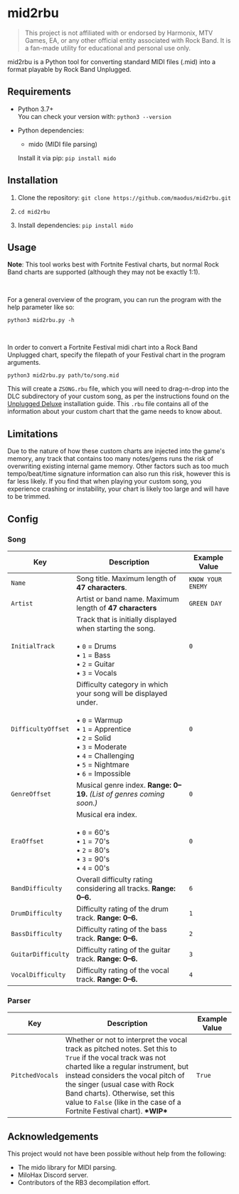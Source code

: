 # mid2rbu

> This project is not affiliated with or endorsed by Harmonix, MTV Games, EA, or any other official entity associated with Rock Band. It is a fan-made utility for educational and personal use only.

mid2rbu is a Python tool for converting standard MIDI files (.mid) into a format playable by Rock Band Unplugged. 

## Requirements

- Python 3.7+  
  You can check your version with: `python3 --version`

- Python dependencies:
  - mido (MIDI file parsing)

  Install it via pip: `pip install mido`

## Installation

1. Clone the repository:
   `git clone https://github.com/maodus/mid2rbu.git`

2. `cd mid2rbu`

3. Install dependencies: `pip install mido`

## Usage

**Note**: This tool works best with Fortnite Festival charts, but normal Rock Band charts are supported (although they may not be exactly 1:1).

<br/>

For a general overview of the program, you can run the program with the help parameter like so:

`python3 mid2rbu.py -h`

<br/>

In order to convert a Fortnite Festival midi chart into a Rock Band Unplugged chart, specify the filepath of your Festival chart in the program arguments.

`python3 mid2rbu.py path/to/song.mid`

This will create a `ZSONG.rbu` file, which you will need to drag-n-drop into the DLC subdirectory of your custom song, as per the instructions found on the [Unplugged Deluxe](https://github.com/maodus/UnpluggedDeluxe#custom-songs) installation guide. This `.rbu` file contains all of the information about your custom chart that the game needs to know about.

## Limitations

Due to the nature of how these custom charts are injected into the game's memory, any track that contains too many notes/gems runs the risk of overwriting existing internal game memory. Other factors such as too much tempo/beat/time signature information can also run this risk, however this is far less likely. If you find that when playing your custom song, you experience crashing or instability, your chart is likely too large and will have to be trimmed.

## Config

### Song

| Key | Description | Example Value |
|---|---|---|
| `Name` | Song title. Maximum length of **47 characters**. | `KNOW YOUR ENEMY` |
| `Artist` | Artist or band name. Maximum length of **47 characters** | `GREEN DAY` |
| `InitialTrack` | Track that is initially displayed when starting the song. <br><br>• `0` = Drums <br>• `1` = Bass <br>• `2` = Guitar <br>• `3` = Vocals | `0` |
| `DifficultyOffset` | Difficulty category in which your song will be displayed under. <br><br>• `0` = Warmup <br>• `1` = Apprentice <br>• `2` = Solid <br>• `3` = Moderate <br>• `4` = Challenging <br>• `5` = Nightmare <br>• `6` = Impossible | `0` |
| `GenreOffset` | Musical genre index. **Range: 0–19.** *(List of genres coming soon.)*  | `0` |
| `EraOffset` | Musical era index. <br><br>• `0` = 60's <br>• `1` = 70's <br>• `2` = 80's <br>• `3` = 90's <br>• `4` = 00's | `0` |
| `BandDifficulty` | Overall difficulty rating considering all tracks. **Range: 0–6.** | `6` |
| `DrumDifficulty` |  Difficulty rating of the drum track. **Range: 0–6.**   | `1` |
| `BassDifficulty` |  Difficulty rating of the bass track. **Range: 0–6.**   | `2` |
| `GuitarDifficulty` |  Difficulty rating of the guitar track. **Range: 0–6.**   | `3` |
| `VocalDifficulty` |  Difficulty rating of the vocal track. **Range: 0–6.**   | `4` |

### Parser

| Key | Description | Example Value |
|---|---|---|
| `PitchedVocals` | Whether or not to interpret the vocal track as pitched notes. Set this to `True` if the vocal track was not charted like a regular instrument, but instead considers the vocal pitch of the singer (usual case with Rock Band charts). Otherwise, set this value to `False` (like in the case of a Fortnite Festival chart). **\*WIP\*** | `True` |

## Acknowledgements

This project would not have been possible without help from the following:

- The mido library for MIDI parsing.
- MiloHax Discord server.
- Contributors of the RB3 decompilation effort.
